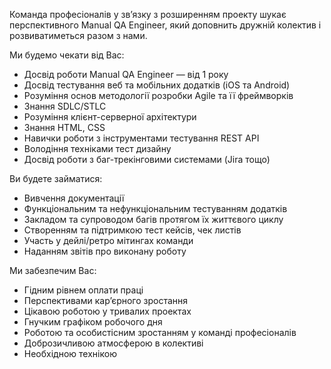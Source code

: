 Команда професіоналів у зв’язку з розширенням проекту шукає перспективного
Manual QA Engineer, який доповнить дружній колектив і розвиватиметься разом з
нами.

Ми будемо чекати від Вас:

  * Досвід роботи Manual QA Engineer — від 1 року
  * Досвід тестування веб та мобільних додатків (iOS та Android)
  * Розуміння основ методології розробки Agile та її фреймворків
  * Знання SDLC/STLC
  * Розуміння клієнт-серверної архітектури
  * Знання HTML, CSS
  * Навички роботи з інструментами тестування REST API
  * Володіння техніками тест дизайну
  * Досвід роботи з баг-трекінговими системами (Jira тощо)

Ви будете займатися:

  * Вивчення документації
  * Функціональним та нефункціональним тестуванням додатків
  * Закладом та супроводом багів протягом їх життєвого циклу
  * Створенням та підтримкою тест кейсів, чек листів
  * Участь у дейлі/ретро мітингах команди
  * Наданням звітів про виконану роботу

Ми забезпечим Вас:

  * Гідним рівнем оплати праці
  * Перспективами кар’єрного зростання
  * Цікавою роботою у тривалих проектах
  * Гнучким графіком робочого дня
  * Роботою та особистісним зростанням у команді професіоналів
  * Доброзичливою атмосферою в колективі
  * Необхідною технікою